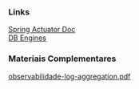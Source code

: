 ### Links

[Spring Actuator Doc](https://docs.spring.io/spring-boot/docs/current/reference/html/actuator.html)  
[DB Engines](https://db-engines.com/en/ranking/search+engine)  

### Materiais Complementares

[observabilidade-log-aggregation.pdf](./observabilidade-log-aggregation.pdf)